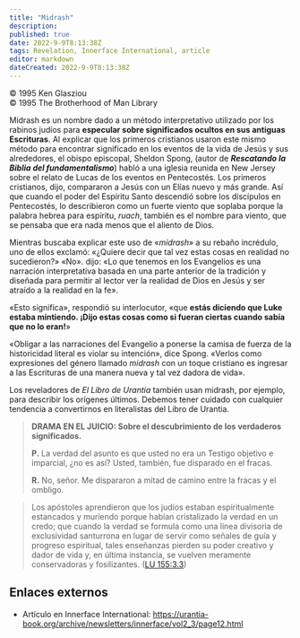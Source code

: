 ```yaml
---
title: "Midrash"
description: 
published: true
date: 2022-9-9T8:13:38Z
tags: Revelation, Innerface International, article
editor: markdown
dateCreated: 2022-9-9T8:13:38Z
---
```


<p class="v-card v-sheet theme--light grey lighten-3 px-2">© 1995 Ken Glasziou<br>© 1995 The Brotherhood of Man Library</p>

Midrash es un nombre dado a un método interpretativo utilizado por los rabinos judíos para **especular sobre significados ocultos en sus antiguas Escrituras**. Al explicar que los primeros cristianos usaron este mismo método para encontrar significado en los eventos de la vida de Jesús y sus alrededores, el obispo episcopal, Sheldon Spong, (autor de ***Rescatando la Biblia del fundamentalismo***) habló a una iglesia reunida en New Jersey sobre el relato de Lucas de los eventos en Pentecostés. Los primeros cristianos, dijo, compararon a Jesús con un Elías nuevo y más grande. Así que cuando el poder del Espíritu Santo descendió sobre los discípulos en Pentecostés, lo describieron como un fuerte viento que soplaba porque la palabra hebrea para espíritu, *ruach*, también es el nombre para viento, que se pensaba que era nada menos que el aliento de Dios.

Mientras buscaba explicar este uso de «_midrash_» a su rebaño incrédulo, uno de ellos exclamó: «¿Quiere decir que tal vez estas cosas en realidad no sucedieron?» «No». dijo: «Lo que tenemos en los Evangelios es una narración interpretativa basada en una parte anterior de la tradición y diseñada para permitir al lector ver la realidad de Dios en Jesús y ser atraído a la realidad en la fe».

«Esto significa», respondió su interlocutor, «que **estás diciendo que Luke estaba mintiendo. ¡Dijo estas cosas como si fueran ciertas cuando sabía que no lo eran!**»

«Obligar a las narraciones del Evangelio a ponerse la camisa de fuerza de la historicidad literal es violar su intención», dice Spong. «Verlos como expresiones del género llamado _midrash_ con un toque cristiano es ingresar a las Escrituras de una manera nueva y tal vez dadora de vida».

Los reveladores de _El Libro de Urantia_ también usan midrash, por ejemplo, para describir los orígenes últimos. Debemos tener cuidado con cualquier tendencia a convertirnos en literalistas del Libro de Urantia.

> **DRAMA EN EL JUICIO: Sobre el descubrimiento de los verdaderos significados.**
>
> **P.** La verdad del asunto es que usted no era un Testigo objetivo e imparcial, ¿no es así? Usted, también, fue disparado en el fracas.
>
> **R.** No, señor. Me dispararon a mitad de camino entre la fracas y el ombligo.

> Los apóstoles aprendieron que los judíos estaban espiritualmente estancados y muriendo porque habían cristalizado la verdad en un credo; que cuando la verdad se formula como una línea divisoria de exclusividad santurrona en lugar de servir como señales de guía y progreso espiritual, tales enseñanzas pierden su poder creativo y dador de vida y, en última instancia, se vuelven meramente conservadoras y fosilizantes. ([LU 155:3.3](/es/The_Urantia_Book/155#p3_3))

## Enlaces externos

- Artículo en Innerface International: https://urantia-book.org/archive/newsletters/innerface/vol2_3/page12.html


